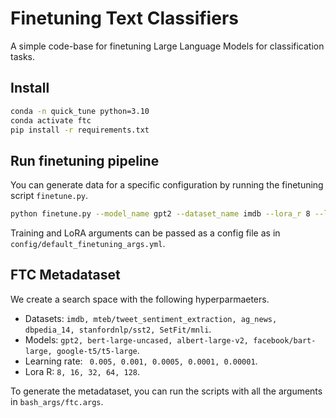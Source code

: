 # Finetuning Text Classifiers

A simple code-base for finetuning Large Language Models for classification tasks.

## Install

```bash
conda -n quick_tune python=3.10
conda activate ftc
pip install -r requirements.txt
```

## Run finetuning pipeline

You can generate data for a specific configuration by running the finetuning script `finetune.py`.

```bash
python finetune.py --model_name gpt2 --dataset_name imdb --lora_r 8 --learning_rate 0.005 --experiment_name ftc_0
```

Training and LoRA arguments can be passed as a config file as in `config/default_finetuning_args.yml`.


## FTC Metadataset


We create a search space with the following hyperparmaeters.

* Datasets: `imdb, mteb/tweet_sentiment_extraction, ag_news, dbpedia_14, stanfordnlp/sst2, SetFit/mnli`.
* Models: `gpt2, bert-large-uncased, albert-large-v2, facebook/bart-large, google-t5/t5-large`.
* Learning rate: ` 0.005, 0.001, 0.0005, 0.0001, 0.00001`.
* Lora R: `8, 16, 32, 64, 128`.

To generate the metadataset, you can run the scripts with all the arguments in `bash_args/ftc.args`.
